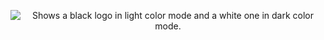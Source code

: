 <p align="center">
  <picture>
  <source media="(prefers-color-scheme: dark)" srcset="https://github.com/akkoro/.github/raw/main/profile/akkoro_logo_with_text_v2_dark.png">
  <source media="(prefers-color-scheme: light)" srcset="https://github.com/akkoro/.github/raw/main/profile/akkoro_logo_with_text_v2.png">
    <img alt="Shows a black logo in light color mode and a white one in dark color mode." src="https://user-images.githubusercontent.com/25423296/163456779-a8556205-d0a5-45e2-ac17-42d089e3c3f8.png">
</picture>

</p>
